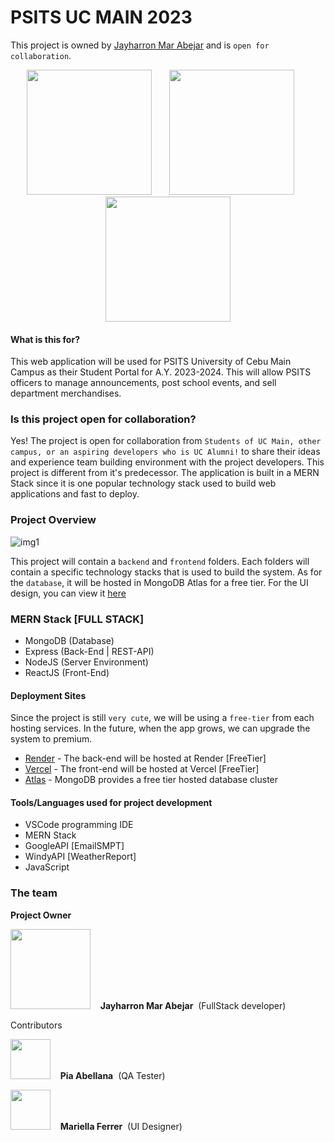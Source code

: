 # PSITS UC MAIN 2023
This project is owned by [Jayharron Mar Abejar](https://jayharronabejar.info) and is `open for collaboration`.


<p align="center">
    <img width="200" height="200" src="https://github.com/jaymar921/PSITSWebApp/blob/master/PSITSweb/static/images/uc.png">
    &nbsp;&nbsp;&nbsp;&nbsp;&nbsp;
    <img width="200" height="200" src="https://github.com/jaymar921/PSITSWebApp/blob/master/PSITSweb/static/images/CCS_LOGO.png">
    &nbsp;&nbsp;&nbsp;&nbsp;&nbsp;
    <img width="200" height="200" src="https://github.com/jaymar921/PSITSWebApp/blob/master/PSITSweb/static/images/PSITS_LOGO.png">
    
    
</p>


#### What is this for?
This web application will be used for PSITS University of Cebu Main Campus as their Student Portal for A.Y. 2023-2024. This will allow PSITS officers to manage announcements, post school events, and sell department merchandises.

### Is this project open for collaboration?
Yes! The project is open for collaboration from `Students of UC Main, other campus, or an aspiring developers who is UC Alumni!` to share their ideas and experience team building environment with the project developers. This project is different from it's predecessor. The application is built in a MERN Stack since it is one popular technology stack used to build web applications and fast to deploy.

### Project Overview
![img1](./.doc/_MERNSTACK3.png)

This project will contain a `backend` and `frontend` folders. Each folders will contain a specific technology stacks that is used to build the system. As for the `database`, it will be hosted in MongoDB Atlas for a free tier. For the UI design, you can view it [here](https://www.figma.com/file/8iHXRstX7GVenGiMEDmENz/PSITS-WEB-UI---2023?type=design&node-id=517%3A2&mode=design&t=cRWlUVEG8hu3FdzP-1)

### MERN Stack [FULL STACK]
- MongoDB   (Database)
- Express   (Back-End | REST-API)
- NodeJS    (Server Environment)
- ReactJS   (Front-End)
#### Deployment Sites
Since the project is still `very cute`, we will be using a `free-tier` from each hosting services. In the future, when the app grows, we can upgrade the system to premium.
- [Render](https://render.com/)    -  The back-end will be hosted at Render [FreeTier]
- [Vercel](https://vercel.com/)    -  The front-end will be hosted at Vercel [FreeTier]
- [Atlas](https://www.mongodb.com/products/platform/cloud)     -  MongoDB provides a free tier hosted database cluster
#### Tools/Languages used for project development
- VSCode programming IDE
- MERN Stack
- GoogleAPI [EmailSMPT]
- WindyAPI [WeatherReport]
- JavaScript

### The team 
<b>Project Owner</b>
<p align="left">
    <kbd><img width="128" height="128"  src="https://avatars.githubusercontent.com/u/72720429?s=256&v=4"></kbd>&nbsp;&nbsp;&nbsp;&nbsp;<b>Jayharron Mar Abejar</b>&nbsp;&nbsp;(FullStack developer)

Contributors

</p>
<p align="left">
    <kbd><img width="64" height="64"  src="https://avatars.githubusercontent.com/u/91781090?s=100&v=4"></kbd>&nbsp;&nbsp;&nbsp;&nbsp;<b>Pia Abellana</b>&nbsp;&nbsp;(QA Tester)
</p>

<p align="left">
    <kbd><img width="64" height="64"  src="https://github.com/jaymar921/PSITSWebApp/blob/master/PSITSweb/static/images/devs/ferrer.png"></kbd>&nbsp;&nbsp;&nbsp;&nbsp;<b>Mariella Ferrer</b>&nbsp;&nbsp;(UI Designer)
</p>

